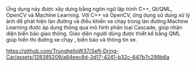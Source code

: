 Ứng dụng này được xây dựng bằng ngôn ngữ lập trình C++, Qt/QML, OpenCV và Machine Learning.
Với C++ và OpenCV, ứng dụng sử dụng xử lý ảnh để phát hiện làn đường và điều khiển xe chạy trong làn đường.Machine Learning được áp dụng thông qua mô hình phân loại Cascade, giúp nhận diện biển báo giao thông. Giao diện người dùng được thiết kế bằng QML giúp hiển thi đường xe chạy , biển báo và thông tin xe.




https://github.com/TrunghelloW37/Seft-Dring-Car/assets/128385209/a84eec8d-3d17-4241-b32c-647b7c298b6a

